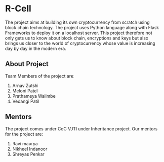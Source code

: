 # R-Cell
The project aims at building its own cryptocurrency from scratch using block chain technology. The project uses Python language along with Flask Frameworks to deploy it on a localhost server. This project therefore not only gets us to know about block chain, encryptions and keys but also brings us closer to the world of cryptocurrency whose value is increasing day by day in the modern era.

## About Project
Team Members of the project are:
1. Arnav Zutshi
2. Meloni Patel
3. Prathameya Walimbe
4. Vedangi Patil

## Mentors
The project comes under CoC VJTI under Inheritance project.
Our mentors for the project are:
1. Ravi maurya
2. Nikheel Indanoor
3. Shreyas Penkar
